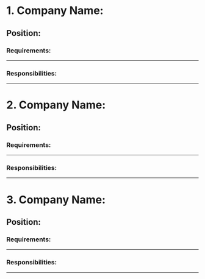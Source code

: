 # 1. Company Name: 

## Position: 

### Requirements:

---

### Responsibilities:

---

# 2. Company Name: 

## Position: 

### Requirements:

---

### Responsibilities:

---

# 3. Company Name: 

## Position: 

### Requirements:

---

### Responsibilities:

---